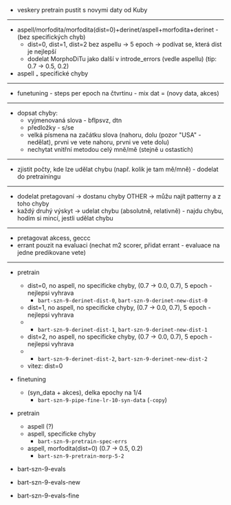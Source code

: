 - veskery pretrain pustit s novymi daty od Kuby

---
- aspell/morfodita/morfodita(dist=0)+derinet/aspell+morfodita+derinet - (bez specifických chyb)
  - dist=0, dist=1, dist=2 bez aspellu -> 5 epoch -> podívat se, která dist je nejlepší
  - dodelat MorphoDiTu jako další v introde_errors (vedle aspellu) (tip: 0.7 -> 0.5, 0.2)
- aspell ₊ specifické chyby
---
- funetuning - steps per epoch na čtvrtinu - mix dat = (novy data, akces)
---
- dopsat chyby:
  - vyjmenovaná slova - bflpsvz, dtn
  - předložky - s/se
  - velká písmena na začátku slova (nahoru, dolu (pozor "USA" - nedělat), prvni ve vete nahoru, prvni ve vete dolu)
  - nechytat vnitřní metodou celý mně/mě (stejně u ostastích)
---
- zjistit počty, kde lze udělat chybu (např. kolik je tam mě/mně) - dodelat do pretrainingu
---
- dodelat pretagovaní -> dostanu chyby OTHER -> můžu najít patterny a z toho chyby
- každý druhý výskyt -> udelat chybu (absolutně, relativně) - najdu chybu, hodím si mincí, jestli udělat chybu
---
- pretagovat akcess, geccc
- errant pouzit na evaluaci (nechat m2 scorer, přidat errant - evaluace na jedne predikovane vete)
---


- pretrain
  - dist=0, no aspell, no specificke chyby, (0.7 -> 0.0, 0.7), 5 epoch - nejlepsi vyhrava
    - `bart-szn-9-derinet-dist-0`, `bart-szn-9-derinet-new-dist-0`
  - dist=1, no aspell, no specificke chyby, (0.7 -> 0.0, 0.7), 5 epoch - nejlepsi vyhrava
  - - `bart-szn-9-derinet-dist-1`, `bart-szn-9-derinet-new-dist-1`
  - dist=2, no aspell, no specificke chyby, (0.7 -> 0.0, 0.7), 5 epoch - nejlepsi vyhrava
  - - `bart-szn-9-derinet-dist-2`, `bart-szn-9-derinet-new-dist-2`
  - vitez: dist=0

- finetuning 
  - (syn_data + akces), delka epochy na 1/4
    - `bart-szn-9-pipe-fine-lr-10-syn-data` (`-copy`)

- pretrain
  - aspell (?)
  - aspell, specificke chyby 
    - `bart-szn-9-pretrain-spec-errs`
  - aspell, morfodita(dist=0) (0.7 -> 0.5, 0.2)
    - `bart-szn-9-pretrain-morp-5-2`
  <!-- - specificke chyby, aspell, vitez (morfodita+derinet) -->


- bart-szn-9-evals
- bart-szn-9-evals-new
- bart-szn-9-evals-fine
